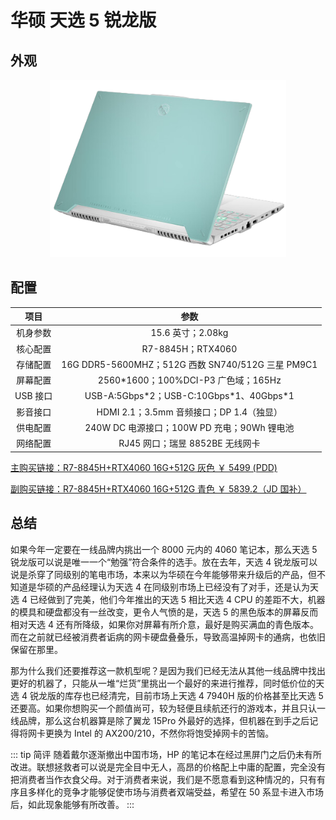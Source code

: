 # 华硕 天选 5 锐龙版

## 外观

<div style="margin: 0 auto; text-align: center; width: 75%"><img src="./assets/天选5.png" /></div>

## 配置

|   项目   |                    参数                     |
| :------: | :-----------------------------------------: |
| 机身参数 |              15.6 英寸；2.08kg              |
| 核心配置 |              R7-8845H；RTX4060              |
| 存储配置 |16G DDR5-5600MHZ；512G 西数 SN740/512G 三星 PM9C1|
| 屏幕配置 |    2560\*1600；100%DCI-P3 广色域；165Hz     |
| USB 接口 | USB-A:5Gbps\*2；USB-C:10Gbps\*1、40Gbps\*1  |
| 影音接口 |  HDMI 2.1；3.5mm 音频接口；DP 1.4（独显）   |
| 供电配置 | 240W DC 电源接口；100W PD 充电；90Wh 锂电池 |
| 网络配置 |       RJ45 网口；瑞昱 8852BE 无线网卡       |

[主购买链接：R7-8845H+RTX4060 16G+512G 灰色 ￥ 5499 (PDD)](https://mobile.yangkeduo.com/goods.html?ps=CcgDBNt1cV)

[副购买链接：R7-8845H+RTX4060 16G+512G 青色 ￥ 5839.2（JD 国补）](https://3.cn/2b2d-EhE)

## 总结

如果今年一定要在一线品牌内挑出一个 8000 元内的 4060 笔记本，那么天选 5 锐龙版可以说是唯一一个“勉强”符合条件的选手。放在去年，天选 4 锐龙版可以说是杀穿了同级别的笔电市场，本来以为华硕在今年能够带来升级后的产品，但不知道是华硕的产品经理认为天选 4 在同级别市场上已经没有了对手，还是认为天选 4 已经做到了完美，他们今年推出的天选 5 相比天选 4 CPU 的差距不大，机器的模具和硬盘都没有一丝改变，更令人气愤的是，天选 5 的黑色版本的屏幕反而相对天选 4 还有所降级，如果你对屏幕有所介意，最好是购买满血的青色版本。而在之前就已经被消费者诟病的网卡硬盘叠叠乐，导致高温掉网卡的通病，也依旧保留在那里。

那为什么我们还要推荐这一款机型呢？是因为我们已经无法从其他一线品牌中找出更好的机器了，只能从一堆“烂货”里挑出一个最好的来进行推荐，同时低价位的天选 4 锐龙版的库存也已经清完，目前市场上天选 4 7940H 版的价格甚至比天选 5 还要高。如果你想购买一个颜值尚可，较为轻便且续航还行的游戏本，并且只认一线品牌，那么这台机器算是除了翼龙 15Pro 外最好的选择，但机器在到手之后记得将网卡更换为 Intel 的 AX200/210，不然你将饱受掉网卡的苦恼。

::: tip 简评
随着戴尔逐渐撤出中国市场，HP 的笔记本在经过黑屏门之后仍未有所改进。联想拯救者可以说是完全目中无人，高昂的价格配上中庸的配置，完全没有把消费者当作衣食父母。对于消费者来说，我们是不愿意看到这种情况的，只有有序且多样化的竞争才能够促使市场与消费者双端受益，希望在 50 系显卡进入市场后，如此现象能够有所改善。
:::
